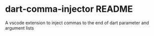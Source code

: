 # dart-comma-injector README

A vscode extension to inject commas to the end of dart parameter and argument lists
